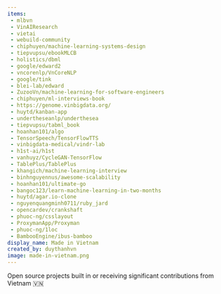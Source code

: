 ```yaml
---
items:
 - mlbvn
 - VinAIResearch
 - vietai
 - webuild-community
 - chiphuyen/machine-learning-systems-design
 - tiepvupsu/ebookMLCB
 - holistics/dbml
 - google/edward2
 - vncorenlp/VnCoreNLP
 - google/tink
 - blei-lab/edward
 - ZuzooVn/machine-learning-for-software-engineers
 - chiphuyen/ml-interviews-book
 - https://genome.vinbigdata.org/
 - huytd/kanban-app
 - undertheseanlp/underthesea
 - tiepvupsu/tabml_book
 - hoanhan101/algo
 - TensorSpeech/TensorFlowTTS
 - vinbigdata-medical/vindr-lab
 - h1st-ai/h1st
 - vanhuyz/CycleGAN-TensorFlow
 - TablePlus/TablePlus
 - khangich/machine-learning-interview
 - binhnguyennus/awesome-scalability
 - hoanhan101/ultimate-go
 - bangoc123/learn-machine-learning-in-two-months
 - huytd/agar.io-clone
 - nguyenquangminh0711/ruby_jard
 - opencardev/crankshaft
 - phuoc-ng/csslayout
 - ProxymanApp/Proxyman
 - phuoc-ng/1loc
 - BambooEngine/ibus-bamboo
display_name: Made in Vietnam
created_by: duythanhvn
image: made-in-vietnam.png
---
```

Open source projects built in or receiving significant contributions from Vietnam :vietnam:
